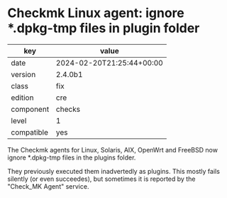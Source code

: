 [//]: # (werk v2)
# Checkmk Linux agent: ignore \*.dpkg-tmp files in plugin folder

key        | value
---------- | ---
date       | 2024-02-20T21:25:44+00:00
version    | 2.4.0b1
class      | fix
edition    | cre
component  | checks
level      | 1
compatible | yes

The Checkmk agents for Linux, Solaris, AIX, OpenWrt and FreeBSD now ignore \*.dpkg-tmp files in the plugins folder.

They previously executed them inadvertedly as plugins.
This mostly fails silently (or even succeedes), but sometimes it is reported by the "Check_MK Agent" service.
